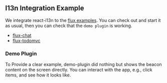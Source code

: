 ## I13n Integration Example

We integrate react-i13n to the [flux examples](https://github.com/facebook/flux/tree/master/examples). You can check out and start it as usual, then you can check that the `demo plugin` is working.

* [flux-chat](https://github.com/yahoo/react-i13n-flux-examples/tree/master/exmaples/flux-chat)
* [flux-todomvc](https://github.com/yahoo/react-i13n-flux-examples/tree/master/exmaples/flux-todomvc)

### Demo Plugin

To Provide a clear example, demo-plugin did nothing but shows the beacon content on the screen directly. You can interact with the app, e.g., click items, and see how it looks like.
